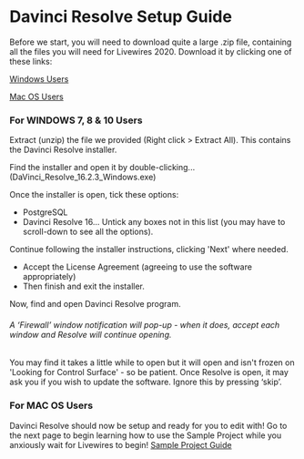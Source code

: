 # Davinci Resolve Setup Guide

Before we start, you will need to download quite a large .zip file, containing all the files you will need for Livewires 2020. Download it by clicking one of these links:

[Windows Users](TempLinks.md)

[Mac OS Users](TempLinks.md)


### For WINDOWS 7, 8 & 10 Users
Extract (unzip) the file we provided (Right click > Extract All). This contains the Davinci Resolve installer.

Find the installer and open it by double-clicking... (DaVinci_Resolve_16.2.3_Windows.exe)

Once the installer is open, tick these options:
* PostgreSQL
* Davinci Resolve 16...
Untick any boxes not in this list (you may have to scroll-down to see all the options).

Continue following the installer instructions, clicking 'Next' where needed.
* Accept the License Agreement (agreeing to use the software appropriately)
* Then finish and exit the installer.

Now, find and open Davinci Resolve program.
###### A ‘Firewall’ window notification will pop-up - when it does, accept each window and Resolve will continue opening.
You may find it takes a little while to open but it will open and isn't frozen on 'Looking for Control Surface' - so be patient.
Once Resolve is open, it may ask you if you wish to update the software. Ignore this by pressing ‘skip’.


### For MAC OS Users



Davinci Resolve should now be setup and ready for you to edit with! Go to the next page to begin learning how to use the Sample Project while you anxiously wait for Livewires to begin! [Sample Project Guide](SampleProjectGuide.md)

